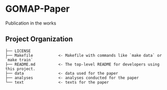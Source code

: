 GOMAP-Paper
==============================

Publication in the works

Project Organization
------------

    ├── LICENSE
    ├── Makefile           <- Makefile with commands like `make data` or `make train`
    ├── README.md          <- The top-level README for developers using this project.
    ├── data               <- data used for the paper
    ├── analyses           <- analyses conducted for the paper
    └── text               <- texts for the paper
